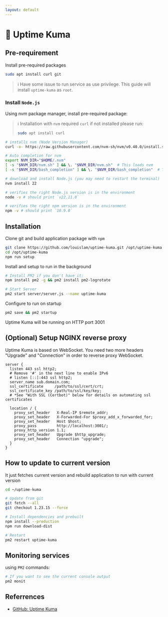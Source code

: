 ```yaml
---
layout: default
---
```

# :book: Uptime Kuma

## Pre-requirement

Install pre-required packages

```sh
sudo apt install curl git
```

> :information_source: Have some issue to run service as use privilege. This guide will install `uptime-kuma` as `root`.

### Install `Node.js`

Using nvm package manager, install pre-required package:

> :information_source: Installation with `nvm` required `curl` if not installed please run:
>
> ``` sh
> sudo apt install curl
> ```

```sh
# installs nvm (Node Version Manager)
curl -o- https://raw.githubusercontent.com/nvm-sh/nvm/v0.40.0/install.sh | bash

# Auto completion for nvm
export NVM_DIR="$HOME/.nvm"
[ -s "$NVM_DIR/nvm.sh" ] && \. "$NVM_DIR/nvm.sh"  # This loads nvm
[ -s "$NVM_DIR/bash_completion" ] && \. "$NVM_DIR/bash_completion"  # This loads nvm bash_completion

# download and install Node.js (you may need to restart the terminal)
nvm install 22

# verifies the right Node.js version is in the environment
node -v # should print `v22.11.0`

# verifies the right npm version is in the environment
npm -v # should print `10.9.0`
```

## Installation

Clone git and build application package with `npm`

```sh
git clone https://github.com/louislam/uptime-kuma.git /opt/uptime-kuma
cd /opt/uptime-kuma
npm run setup
```

Install and setup to run in the background

```sh
# Install PM2 if you don't have it:
npm install pm2 -g && pm2 install pm2-logrotate

# Start Server
pm2 start server/server.js --name uptime-kuma
```

Configure to run on startup

```sh
pm2 save && pm2 startup
```

Uptime Kuma will be running on HTTP port 3001

## (Optional) Setup NGINX reverse proxy

Uptime Kuma is based on WebSocket. You need two more headers "Upgrade" and "Connection" in order to reverse proxy WebSocket.

```nginx
server {
  listen 443 ssl http2;
  # Remove '#' in the next line to enable IPv6
  # listen [::]:443 ssl http2;
  server_name sub.domain.com;
  ssl_certificate     /path/to/ssl/cert/crt;
  ssl_certificate_key /path/to/ssl/key/key;
  # *See "With SSL (Certbot)" below for details on automating ssl certificates

  location / {
    proxy_set_header   X-Real-IP $remote_addr;
    proxy_set_header   X-Forwarded-For $proxy_add_x_forwarded_for;
    proxy_set_header   Host $host;
    proxy_pass         http://localhost:3001/;
    proxy_http_version 1.1;
    proxy_set_header   Upgrade $http_upgrade;
    proxy_set_header   Connection "upgrade";
  }
}
```

## How to update to current version

It just fetches current version and rebuild application to run with current version

```sh
cd ~/uptime-kuma

# Update from git
git fetch --all
git checkout 1.23.15 --force

# Install dependencies and prebuilt
npm install --production
npm run download-dist

# Restart
pm2 restart uptime-kuma
```

## Monitoring services

using `PM2` commands:

```sh
# If you want to see the current console output
pm2 monit
```

## Referrences

- [GitHub: Uptime Kuma](https://github.com/louislam/uptime-kuma/)
